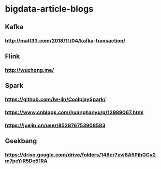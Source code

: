 # bigdata-article-blogs


## Kafka
### http://matt33.com/2018/11/04/kafka-transaction/

## Flink
### http://wuchong.me/

## Spark
### https://github.com/lw-lin/CoolplaySpark/
### https://www.cnblogs.com/huanghanyu/p/12989067.html
### https://juejin.cn/user/852876753908583


## Geekbang
### https://drive.google.com/drive/folders/148cr7xvj8A5PjhGCy2m7pcYiR5Dc51RA
